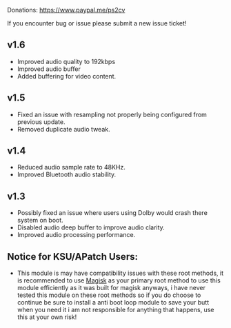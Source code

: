 Donations:
https://www.paypal.me/ps2cv

If you encounter bug or issue please submit a new issue ticket!

## v1.6
- Improved audio quality to 192kbps
- Improved audio buffer
- Added buffering for video content.

## v1.5
- Fixed an issue with resampling not properly being configured from previous update.
- Removed duplicate audio tweak.

## v1.4
- Reduced audio sample rate to 48KHz.
- Improved Bluetooth audio stability.

## v1.3
- Possibly fixed an issue where users using Dolby would crash there system on boot.
- Disabled audio deep buffer to improve audio clarity.
- Improved audio processing performance.

## Notice for KSU/APatch Users:
- This module is may have compatibility issues with these root methods, it is recommended to use [Magisk](https://github.com/topjohnwu/Magisk) as your primary root method to use this module efficiently as it was built for magisk anyways, i have never tested this module on these root methods so if you do choose to continue be sure to install a anti boot loop module to save your butt when you need it i am not responsible for anything that happens, use this at your own risk!